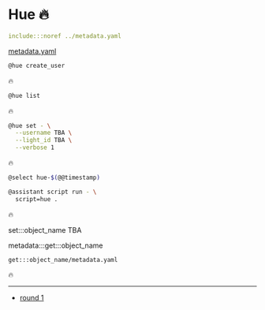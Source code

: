 # Hue 🔥

```yaml
include:::noref ../metadata.yaml
```
[metadata.yaml](../metadata.yaml)

```bash
@hue create_user
```

🔥

```bash
@hue list
```

🔥

```bash
@hue set - \
  --username TBA \
  --light_id TBA \
  --verbose 1
```

🔥

```bash
@select hue-$(@@timestamp)

@assistant script run - \
  script=hue .
```

🔥

set:::object_name TBA

metadata:::get:::object_name

`get:::object_name/metadata.yaml`

🔥

---

- [round 1](./round-1.md)
